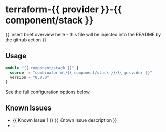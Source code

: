 # terraform-{{ provider }}-{{ component/stack }}

{{ Insert brief overview here - this file will be injected into the README by the github action }}

## Usage

```terraform
module "{{ component/stack }}" {
  source  = "combinator-ml/{{ component/stack }}/{{ provider }}"
  version = "0.0.0"
}
```

See the full configuration options below.

## Known Issues

- {{ Known Issue 1 }}
  {{ Known Issue description }}
- ...
